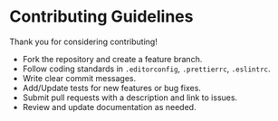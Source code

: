 # Contributing Guidelines

Thank you for considering contributing!

- Fork the repository and create a feature branch.
- Follow coding standards in `.editorconfig`, `.prettierrc`, `.eslintrc`.
- Write clear commit messages.
- Add/Update tests for new features or bug fixes.
- Submit pull requests with a description and link to issues.
- Review and update documentation as needed.
